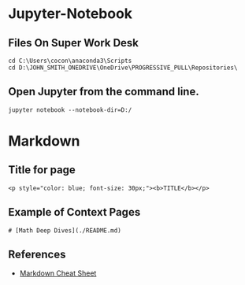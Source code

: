 # Jupyter-Notebook 

## Files On Super Work Desk
```
cd C:\Users\cocon\anaconda3\Scripts
cd D:\JOHN_SMITH_ONEDRIVE\OneDrive\PROGRESSIVE_PULL\Repositories\
```

## Open Jupyter from the command line.
```
jupyter notebook --notebook-dir=D:/
```

# Markdown

## Title for page

```
<p style="color: blue; font-size: 30px;"><b>TITLE</b></p>
```
## Example of Context Pages
```
# [Math Deep Dives](./README.md)
```

## References
* [Markdown Cheat Sheet](https://www.markdownguide.org/cheat-sheet/)
